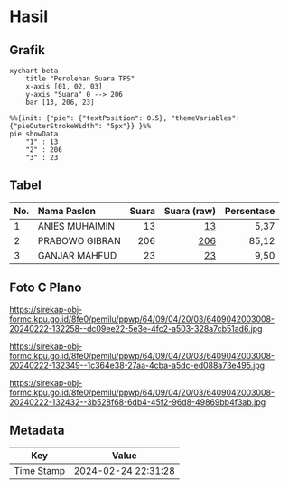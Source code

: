 # Hasil

## Grafik

```mermaid
xychart-beta
    title "Perolehan Suara TPS"
    x-axis [01, 02, 03]
    y-axis "Suara" 0 --> 206
    bar [13, 206, 23]
```

```mermaid
%%{init: {"pie": {"textPosition": 0.5}, "themeVariables": {"pieOuterStrokeWidth": "5px"}} }%%
pie showData
    "1" : 13
    "2" : 206
    "3" : 23
```

## Tabel

| No. | Nama Paslon    | Suara | Suara (raw) | Persentase |
|:--- |:-------------- | -----:| -----------:| ----------:|
| 1   | ANIES MUHAIMIN | 13    | [13][p-1]   | 5,37       |
| 2   | PRABOWO GIBRAN | 206   | [206][p-2]  | 85,12      |
| 3   | GANJAR MAHFUD  | 23    | [23][p-3]   | 9,50       |


[p-1]: https://github.com/gigit-pemilu/pemilu-2024-64-kalimantan-timur/blob/main/pilpres/hitung-suara/sub/64-kalimantan-timur/sub/09-penajam-paser-utara/sub/04-sepaku/sub/2003-suka-raja/sub/008-tps/sub/paslon-1.txt
[p-2]: https://github.com/gigit-pemilu/pemilu-2024-64-kalimantan-timur/blob/main/pilpres/hitung-suara/sub/64-kalimantan-timur/sub/09-penajam-paser-utara/sub/04-sepaku/sub/2003-suka-raja/sub/008-tps/sub/paslon-2.txt
[p-3]: https://github.com/gigit-pemilu/pemilu-2024-64-kalimantan-timur/blob/main/pilpres/hitung-suara/sub/64-kalimantan-timur/sub/09-penajam-paser-utara/sub/04-sepaku/sub/2003-suka-raja/sub/008-tps/sub/paslon-3.txt

## Foto C Plano

https://sirekap-obj-formc.kpu.go.id/8fe0/pemilu/ppwp/64/09/04/20/03/6409042003008-20240222-132258--dc09ee22-5e3e-4fc2-a503-328a7cb51ad6.jpg

https://sirekap-obj-formc.kpu.go.id/8fe0/pemilu/ppwp/64/09/04/20/03/6409042003008-20240222-132349--1c364e38-27aa-4cba-a5dc-ed088a73e495.jpg

https://sirekap-obj-formc.kpu.go.id/8fe0/pemilu/ppwp/64/09/04/20/03/6409042003008-20240222-132432--3b528f68-6db4-45f2-96d8-49869bb4f3ab.jpg


## Metadata

| Key        | Value               |
| ---------- | ------------------- |
| Time Stamp | 2024-02-24 22:31:28 |



